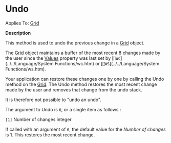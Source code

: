 



<h1 class="heading"><span class="name">Undo</span></h1>

Applies To: [Grid](../a-z/grid.md)


**Description**


This method is used to undo the previous change in a [Grid](../a-z/grid.md) object.


The [Grid](../a-z/grid.md) object maintains a buffer of the most recent 8 changes made by the user since the [Values](../a-z/values.md) property was last set by [`⎕WC`](../../Language/System Functions/wc.htm) or [`⎕WS`](../../Language/System Functions/ws.htm).


Your application can restore these changes one by one by calling the Undo method on the [Grid](../a-z/grid.md). The Undo method restores the most recent change made by the user and removes that change from the undo stack.


It is therefore not possible to "undo an undo".


The argument to Undo is `⍬`, or a single item as follows :


`[1]` Number of changes integer


If called with an argument of `⍬`, the default value for the *Number of changes* is 1. This restores the most recent change.


